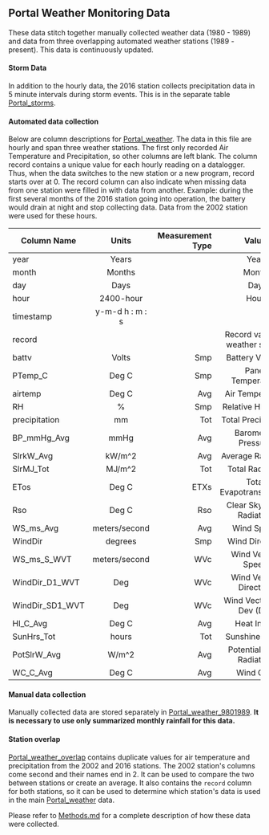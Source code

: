 ## Portal Weather Monitoring Data

These data stitch together manually collected weather data (1980 - 1989) and data from three overlapping automated weather stations (1989 - present). This data is continuously updated.

#### Storm Data
In addition to the hourly data, the 2016 station collects precipitation data in 5 minute intervals during storm events. This is in the separate table [Portal_storms](./Weather/Portal_storms.csv).

#### Automated data collection
Below are column descriptions for [Portal_weather](Portal_weather.csv). The data in this file are hourly and span three weather stations. The first only recorded Air Temperature and Precipitation, so other columns are left blank. The column record contains a unique value for each hourly reading on a datalogger. Thus, when the data switches to the new station or a new program, record starts over at 0. The record column can also indicate when missing data from one station were filled in with data from another. Example: during the first several months of the 2016 station going into operation, the battery would drain at night and stop collecting data. Data from the 2002 station were used for these hours.

| Column Name	| Units		| Measurement Type | Value |
| --------------|:-------------:| -----:|:-------------: |
| year		| Years		|	| Year			|	
| month		| Months	|	| Month			|	
| day		| Days		|	| Day			|
| hour		| 2400-hour	|	| Hour			|
| timestamp 	| y-m-d h : m : s	|	|			|
| record 	| 		|	| Record value on weather station 	|
| battv 	| Volts		| Smp	| Battery Voltage       |
| PTemp_C 	| Deg C		| Smp	| Panel Temperature 	|
| airtemp	| Deg C		| Avg	| Air Temperature	|
| RH 		| %		| Smp	| Relative Humidity 	|
| precipitation	| mm		| Tot	| Total Precipitation	|
| BP_mmHg_Avg	| mmHg		| Avg	| Barometric Pressure	|
| SlrkW_Avg	| kW/m^2	| Avg	| Average Radiation	|
| SlrMJ_Tot	| MJ/m^2	| Tot	| Total Radiation 	|
| ETos		| Deg C		| ETXs	| Total Evapotranspiration |
| Rso		| Deg C		| Rso	| Clear Sky Solar Radiation |
| WS_ms_Avg	| meters/second	| Avg	| Wind Speed		|
| WindDir	| degrees	| Smp	| Wind Direction	|
| WS_ms_S_WVT	| meters/second	| WVc	| Wind Vector: Speed	|
| WindDir_D1_WVT | Deg		| WVc	| Wind Vector: Direction |
| WindDir_SD1_WVT | Deg		| WVc	| Wind Vector: Std Dev (Dir) 	|
| HI_C_Avg	| Deg C		| Avg	| Heat Index		|
| SunHrs_Tot	| hours		| Tot	| Sunshine Hours 	|
| PotSlrW_Avg	| W/m^2		| Avg	| Potential Solar Radiation |
| WC_C_Avg	| Deg C		| Avg	| Wind Chill		|

#### Manual data collection

Manually collected data are stored separately in [Portal_weather_9801989](Portal_weather_19801989.csv). **It is necessary to use only summarized monthly rainfall for this data.** 

#### Station overlap
[Portal_weather_overlap](Portal_weather_overlap.csv) contains duplicate values for air temperature and precipitation from the 2002 and 2016 stations. The 2002 station's columns come second and their names end in 2. It can be used to compare the two between stations or create an average. It also contains the `record` column for both stations, so it can be used to determine which station's data is used in the main [Portal_weather](Portal_weather.csv) data.



Please refer to [Methods.md](../SiteandMethods/Methods.md) for a complete description of how these data were collected.